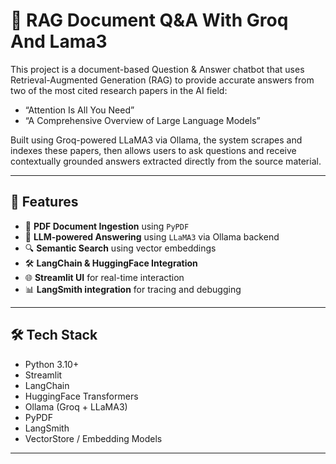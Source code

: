# 🧠 RAG Document Q&A With Groq And Lama3

This project is a document-based Question & Answer chatbot that uses Retrieval-Augmented Generation (RAG) to provide accurate answers from two of the most cited research papers in the AI field:
- “Attention Is All You Need”
- “A Comprehensive Overview of Large Language Models”

Built using Groq-powered LLaMA3 via Ollama, the system scrapes and indexes these papers, then allows users to ask questions and receive contextually grounded answers extracted directly from the source material.

---

## 🚀 Features

- 📄 **PDF Document Ingestion** using `PyPDF`
- 🧠 **LLM-powered Answering** using `LLaMA3` via Ollama backend
- 🔍 **Semantic Search** using vector embeddings
- 🛠️ **LangChain & HuggingFace Integration**
- 🌐 **Streamlit UI** for real-time interaction
- 📊 **LangSmith integration** for tracing and debugging

---

## 🛠 Tech Stack

- Python 3.10+
- Streamlit
- LangChain
- HuggingFace Transformers
- Ollama (Groq + LLaMA3)
- PyPDF
- LangSmith
- VectorStore / Embedding Models

---
